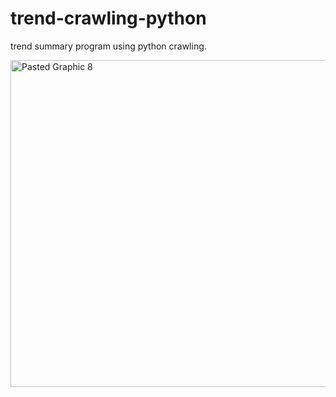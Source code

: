 # trend-crawling-python
trend summary program using python crawling. 

<img width="523" alt="Pasted Graphic 8" src="https://user-images.githubusercontent.com/69239151/147084982-63cdd66a-70b0-40a2-af9c-534e99919ae1.png">
